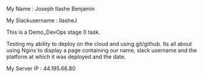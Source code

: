 My Name : Joseph Ilashe Benjamin

My Slackusername : IlasheJ

This is a Demo_DevOps stage 0 task. 

Testing my ability to deploy on the cloud and using git/github.
Its all about using Nginx to display a page containing our name, slack username and the platform at which it was deployed and the date.

My Server IP : 44.195.66.80

